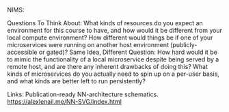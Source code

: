 NIMS:

Questions To Think About:
What kinds of resources do you expect an environment for this course to have, and how would it be different from your local compute environment?
How different would things be if one of your microservices were running on another host environment (publicly-accessible or gated)?
Same Idea, Different Question: How hard would it be to mimic the functionality of a local microservice despite being served by a remote host, and are there any inherent drawbacks of doing this?
What kinds of microservices do you actually need to spin up on a per-user basis, and what kinds are better left to run persistently?

Links:
Publication-ready NN-architecture schematics. https://alexlenail.me/NN-SVG/index.html
